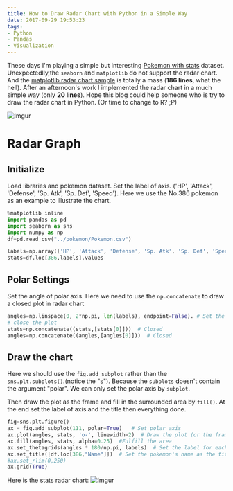 ```yaml
---
title: How to Draw Radar Chart with Python in a Simple Way
date: 2017-09-29 19:53:23
tags: 
- Python
- Pandas
- Visualization
---
```


These days I'm playing a simple but interesting [Pokemon with stats](https://www.kaggle.com/abcsds/pokemon/data) dataset. Unexpectedlly,the `seaborn` and `matplotlib` do not support the radar chart. And the [matplotlib radar chart sample](https://matplotlib.org/examples/api/radar_chart.html) is totally a mass (**186 lines**, what the hell). After an afternoon's work I implemented the radar chart in a much simple way (only **20 lines**). Hope this blog could help someone who is try to draw the radar chart in Python. 
(Or time to change to R? ;P)

![Imgur](https://i.imgur.com/Tqnv5Bq.png)

<!--more-->


# Radar Graph
## Initialize

Load libraries and pokemon dataset. Set the label of axis. ('HP', 'Attack', 'Defense', 'Sp. Atk', 'Sp. Def', 'Speed'). Here we use the No.386 pokemon as an example to illustrate the chart. 

```python
%matplotlib inline
import pandas as pd
import seaborn as sns
import numpy as np
df=pd.read_csv("../pokemon/Pokemon.csv")

labels=np.array(['HP', 'Attack', 'Defense', 'Sp. Atk', 'Sp. Def', 'Speed'])
stats=df.loc[386,labels].values
```

## Polar Settings
Set the angle of polar axis. Here we need to use the `np.concatenate` to draw a closed plot in radar chart

```python
angles=np.linspace(0, 2*np.pi, len(labels), endpoint=False). # Set the angle
# close the plot
stats=np.concatenate((stats,[stats[0]]))  # Closed
angles=np.concatenate((angles,[angles[0]]))  # Closed
```

## Draw the chart

Here we should use the `fig.add_subplot` rather than the `sns.plt.subplots()`.(notice the "s"). Because the `subplots` doesn't contain the argument "polar". We can only set the polar axis by `subplot`.  

Then draw the plot as the frame and fill in the surrounded area by `fill()`. At the end set the label of axis and the title then everything done.

```python
fig=sns.plt.figure()
ax = fig.add_subplot(111, polar=True)   # Set polar axis
ax.plot(angles, stats, 'o-', linewidth=2)  # Draw the plot (or the frame on the radar chart)
ax.fill(angles, stats, alpha=0.25)  #Fulfill the area
ax.set_thetagrids(angles * 180/np.pi, labels)  # Set the label for each axis
ax.set_title([df.loc[386,"Name"]])  # Set the pokemon's name as the title
#ax.set_rlim(0,250)
ax.grid(True)
```

Here is the stats radar chart:
![Imgur](https://i.imgur.com/Tqnv5Bq.png)


